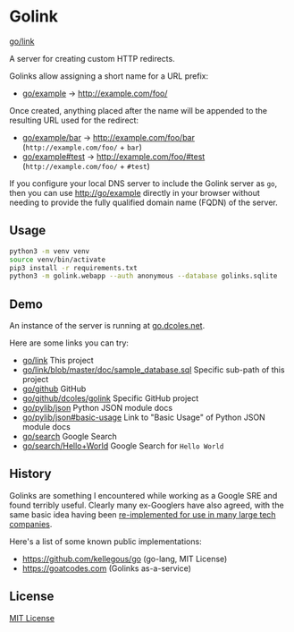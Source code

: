 # Golink

[go/link](https://go.dcoles.net/link)

A server for creating custom HTTP redirects.

Golinks allow assigning a short name for a URL prefix:

- [go/example](https://go.dcoles.net/example) → http://example.com/foo/

Once created, anything placed after the name will be appended to the resulting URL used for the redirect:

- [go/example/bar](https://go.dcoles.net/example/bar) → http://example.com/foo/bar (`http://example.com/foo/` + `bar`)
- [go/example#test](https://go.dcoles.net/example#test) → http://example.com/foo/#test (`http://example.com/foo/` + `#test`)

If you configure your local DNS server to include the Golink server as `go`, then you can use
[http://go/example](http://go/example) directly in your browser without needing to provide the fully qualified domain
 name (FQDN) of the server.

## Usage

```bash
python3 -m venv venv
source venv/bin/activate
pip3 install -r requirements.txt
python3 -m golink.webapp --auth anonymous --database golinks.sqlite
```

## Demo

An instance of the server is running at [go.dcoles.net](https://go.dcoles.net).

Here are some links you can try:

- [go/link](https://go.dcoles.net/link) This project
- [go/link/blob/master/doc/sample_database.sql](https://go.dcoles.net/link/blob/master/doc/sample_database.sql) Specific sub-path of this project
- [go/github](https://go.dcoles.net/github) GitHub
- [go/github/dcoles/golink](https://go.dcoles.net/github/dcoles/golink) Specific GitHub project
- [go/pylib/json](https://go.dcoles.net/pylib/json#basic-usage) Python JSON module docs
- [go/pylib/json#basic-usage](https://go.dcoles.net/pylib/json#basic-usage) Link to "Basic Usage" of Python JSON module docs 
- [go/search](https://go.dcoles.net/search) Google Search
- [go/search/Hello+World](https://go.dcoles.net/search/Hello+World) Google Search for `Hello World`


## History

Golinks are something I encountered while working as a Google SRE and found terribly useful. Clearly many ex-Googlers have also
agreed, with the same basic idea having been [re-implemented for use in many large tech companies](https://twitter.com/isaach/status/668645946717147136).

Here's a list of some known public implementations:

- https://github.com/kellegous/go (go-lang, MIT License)
- https://goatcodes.com (Golinks as-a-service)


## License

[MIT License](LICENSE.txt)
